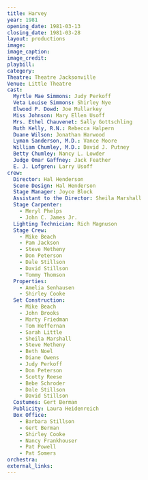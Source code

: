 ```yaml
---
title: Harvey
year: 1981
opening_date: 1981-03-13
closing_date: 1981-03-28
layout: productions
image:
image_caption:
image_credit:
playbill: 
category: 
Theatre: Theatre Jacksonville
Venue: Little Theatre
cast:
  Myrtle Mae Simmons: Judy Perkoff
  Veta Louise Simmons: Shirley Nye
  Elwood P. Dowd: Joe Mullarkey
  Miss Johnson: Mary Ellen Usoff
  Mrs. Ethel Chauvenet: Sally Gottschling
  Ruth Kelly, R.N.: Rebecca Halpern
  Duane Wilson: Jonathan Harwood
  Lyman Sanderson, M.D.: Vance Moore
  William Chumley, M.D.: David J. Putney
  Betty Chumley: Nancy L. Lowder
  Judge Omar Gaffney: Jack Feather
  E. J. Lofgren: Larry Usoff
crew:
  Director: Hal Henderson
  Scene Design: Hal Henderson
  Stage Manager: Joyce Block
  Assistant to the Director: Sheila Marshall
  Stage Carpenter:
    - Meryl Phelps
    - John C. James Jr.
  Lighting Technician: Rich Magnuson
  Stage Crew:
    - Mike Beach
    - Pam Jackson
    - Steve Metheny
    - Don Peterson
    - Dale Stillson
    - David Stillson
    - Tommy Thomson
  Properties:
    - Amelia Senhausen
    - Shirley Cooke
  Set Construction:
    - Mike Beach
    - John Brooks
    - Marty Friedman
    - Tom Heffernan
    - Sarah Little
    - Sheila Marshall
    - Steve Metheny
    - Beth Noel
    - Diane Owens
    - Judy Perkoff
    - Don Peterson
    - Scotty Reese
    - Bebe Schroder
    - Dale Stillson
    - David Stillson
  Costumes: Gert Berman
  Publicity: Laura Heidenreich
  Box Office:
    - Barbara Stillson
    - Gert Berman
    - Shirley Cooke
    - Nancy Frankhouser
    - Pat Powell
    - Pat Somers
orchestra:
external_links:
---
```


